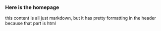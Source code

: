 ### Here is the homepage

this content is all just markdown, but it has pretty formatting in the header because that part is html 

